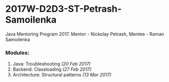 # 2017W-D2D3-ST-Petrash-Samoilenka
Java Mentoring Program 2017. Mentor -  Nickolay Petrash, Mentee - Raman Samoilenka

### Modules:

1. Java: Troubleshooting *(20 Feb 2017)*
2. Backend: Classloading *(27 Feb 2017)*
3. Architecture: Structural patterns *(13 Mar 2017)*

